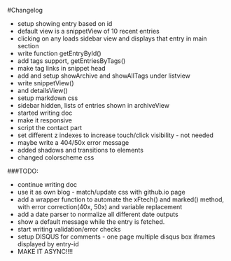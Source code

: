 #Changelog

* setup showing entry based on id
* default view is a snippetView of 10 recent entries
* clicking on any loads sidebar view and displays that entry in main section
* write function getEntryById()
* add tags support, getEntriesByTags()
* make tag links in snippet head
* add and setup showArchive and showAllTags under listview
* write snippetView()
* and detailsView()
* setup markdown css
* sidebar hidden, lists of entries shown in archiveView
* started writing doc
* make it responsive
* script the contact part
* set different z indexes to increase touch/click visibility - not needed
* maybe write a 404/50x error message
* added shadows and transitions to elements
* changed colorscheme css

###TODO:
* continue writing doc
* use it as own blog - match/update css with github.io page 
* add a wrapper function to automate the xFtech() and marked() method, with error correction(40x, 50x) and variable replacement
* add a date parser to normalize all different date outputs
* show a default message while the entry is fetched.
* start writing validation/error checks
* setup DISQUS for comments - one page multiple disqus box iframes displayed by entry-id
* MAKE IT ASYNC!!!!


